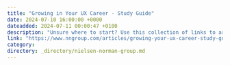 ```yaml
---
title: "Growing in Your UX Career - Study Guide"
date: 2024-07-10 16:00:00 +0000
dateadded: 2024-07-11 00:00:47 +0100
description: "Unsure where to start? Use this collection of links to articles, videos, and a free report for advice to grow in your user experience career."
link: "https://www.nngroup.com/articles/growing-your-ux-career-study-guide/"
category:
directory: _directory/nielsen-norman-group.md
---
```

